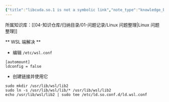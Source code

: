 ```yaml
---
{"title":"libcuda.so.1 is not a symbolic link","note_type":"knowledge_base","description":"wsl 出现 libcuda.so.1 is not a symbolic link 的解决方案","tags":["Linux","wsl"],"create_time":"2024-08-12","update_time":"2025-02-19","dg-home":false,"dg-publish":true,"aliase":null,"root":"Linux 问题整理","permalink":"/04-知识仓库/知识单元/01-问题记录/Linux 问题整理/libcuda.so.1 is not a symbolic link/","dgPassFrontmatter":true,"noteIcon":"","created":"2024-08-12","updated":"2025-02-19"}
---
```



所属知识库：[[04-知识仓库/归纳目录/01-问题记录/Linux 问题整理\|Linux 问题整理]]

** WSL 端解决 **

- 编辑 `/etc/wsl.conf`

```shell
[automount]
ldconfig = false
```

- 创建链接并使用它

```shell
sudo mkdir /usr/lib/wsl/lib2
sudo ln -s /usr/lib/wsl/lib/* /usr/lib/wsl/lib2
echo /usr/lib/wsl/lib2 | sudo tee /etc/ld.so.conf.d/ld.wsl.conf
